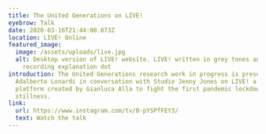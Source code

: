 ```yaml
---
title: The United Generations on LIVE!
eyebrow: Talk
date: 2020-03-16T21:44:00.873Z
location: LIVE! Online
featured_image:
  image: /assets/uploads/live.jpg
  alt: Desktop version of LIVE! website. LIVE! written in grey tones and red
    recording explanation dot
introduction: The United Generations research work in progress is presented by
  Adalberto Lonardi in conversation with Studio Jenny Jones on LIVE! a digital
  platform created by Gianluca Alla to fight the first pandemic lockdown
  stillness.
link:
  url: https://www.instagram.com/tv/B-pYSPfFEY3/
  text: Watch the talk
---
```

